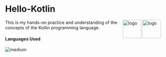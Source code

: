 # Hello-Kotlin
<img src="https://img.shields.io/badge/Kotlin-0095D5?&style=for-the-badge&logo=kotlin&logoColor=white" alt="logo" title="" align="right" height="60" />
<img src="" alt="logo" title="" align="right" height="60" />
This is my hands-on practice and understanding of the concepts of the Kotlin programming language.

<h4>Languages Used</h4>
<img alt="medium" src="https://img.shields.io/badge/Kotlin-0095D5?&style=for-the-badge&logo=kotlin&logoColor=white">

